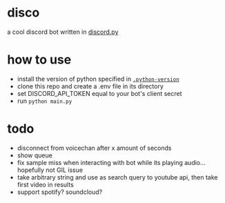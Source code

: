 # disco

a cool discord bot written in [discord.py](https://discordpy.readthedocs.io/)

# how to use

- install the version of python specified in [`.python-version`](https://raw.githubusercontent.com/adamvonbaron/DiscoChocobo/master/.python-version)
- clone this repo and create a .env file in its directory
- set DISCORD_API_TOKEN equal to your bot's client secret
- run `python main.py`

# todo
- disconnect from voicechan after x amount of seconds
- show queue
- fix sample miss when interacting with bot while its playing audio... hopefully not GIL issue
- take arbitrary string and use as search query to youtube api, then take first video in results
- support spotify? soundcloud?

